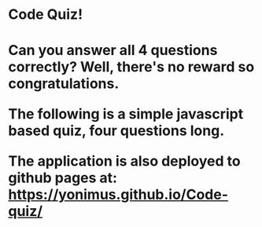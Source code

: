 <h1>Code Quiz!<h1>

Can you answer all 4 questions correctly?
Well, there's no reward so congratulations.

The following is a simple javascript based quiz, four questions long.

The application is also deployed to github pages at: https://yonimus.github.io/Code-quiz/
